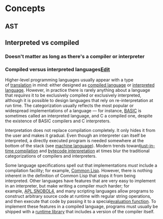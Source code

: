 # Concepts
## AST
## Interpreted vs compiled
### Doesn't matter as long as  there's a compiler or interpreter
<h3 class="in-block"><span class="mw-headline" id="Compiled_versus_interpreted_languages">Compiled versus interpreted languages</span><span><a href="https://en.m.wikipedia.org/wiki/Compilers#/editor/6" title="Edit section: Compiled versus interpreted languages" data-section="6" class="mw-ui-icon mw-ui-icon-element mw-ui-icon-edit-enabled edit-page icon-32px">Edit</a></span></h3><p>Higher-level programming languages usually appear with a type of&#xA0;<a href="https://en.m.wikipedia.org/wiki/Translator_(computing)" title="Translator (computing)">translation</a>&#xA0;in mind: either designed as&#xA0;<a href="https://en.m.wikipedia.org/wiki/Compiled_language" title="Compiled language">compiled language</a>&#xA0;or&#xA0;<a href="https://en.m.wikipedia.org/wiki/Interpreted_language" title="Interpreted language">interpreted language</a>. However, in practice there is rarely anything about a language that&#xA0;<i>requires</i>&#xA0;it to be exclusively compiled or exclusively interpreted, although it is possible to design languages that rely on re-interpretation at run time. The categorization usually reflects the most popular or widespread implementations of a language &#x2014; for instance,&#xA0;<a href="https://en.m.wikipedia.org/wiki/BASIC" title="BASIC">BASIC</a>&#xA0;is sometimes called an interpreted language, and C a compiled one, despite the existence of BASIC compilers and C interpreters.</p><p>Interpretation does not replace compilation completely. It only hides it from the user and makes it gradual. Even though an interpreter can itself be interpreted, a directly executed program is needed somewhere at the bottom of the stack (see&#xA0;<a href="https://en.m.wikipedia.org/wiki/Machine_language" title="Machine language" class="mw-redirect">machine language</a>). Modern trends toward<a href="https://en.m.wikipedia.org/wiki/Just-in-time_compilation" title="Just-in-time compilation">just-in-time compilation</a>&#xA0;and&#xA0;<a href="https://en.m.wikipedia.org/wiki/Bytecode" title="Bytecode">bytecode interpretation</a>&#xA0;at times blur the traditional categorizations of compilers and interpreters.</p><p>Some language specifications spell out that implementations&#xA0;<i>must</i>&#xA0;include a compilation facility; for example,&#xA0;<a href="https://en.m.wikipedia.org/wiki/Common_Lisp" title="Common Lisp">Common Lisp</a>. However, there is nothing inherent in the definition of Common Lisp that stops it from being interpreted. Other languages have features that are very easy to implement in an interpreter, but make writing a compiler much harder; for example,&#xA0;<a href="https://en.m.wikipedia.org/wiki/APL_(programming_language)" title="APL (programming language)">APL</a>,<a href="https://en.m.wikipedia.org/wiki/SNOBOL4" title="SNOBOL4" class="mw-redirect">SNOBOL4</a>, and many scripting languages allow programs to construct arbitrary source code at runtime with regular string operations, and then execute that code by passing it to a special<a href="https://en.m.wikipedia.org/wiki/Eval" title="Eval">evaluation function</a>. To implement these features in a compiled language, programs must usually be shipped with a&#xA0;<a href="https://en.m.wikipedia.org/wiki/Runtime_library" title="Runtime library">runtime library</a>&#xA0;that includes a version of the compiler itself.</p>
